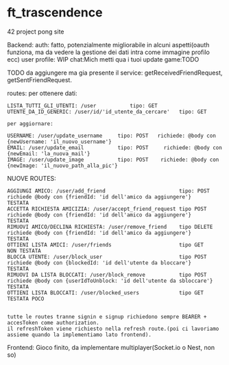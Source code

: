 # ft_trascendence
42 project pong site

Backend:
auth: fatto, potenzialmente migliorabile in alcuni aspetti(oauth funziona, ma da vedere la gestione dei dati intra come immagine profilo ecc)
user profile: WIP
chat:Mich metti qua i tuoi update
game:TODO

TODO    da aggiungere ma gia presente il service: getReceivedFriendRequest, getSentFriendRequest.

routes:
    per ottenere dati:

    LISTA_TUTTI_GLI_UTENTI: /user           tipo: GET
    UTENTE_DA_ID_GENERIC: /user/id/'id_utente_da_cercare'   tipo: GET

    per aggiornare:

    USERNAME: /user/update_username     tipo: POST   richiede: @body con {newUsername: 'il_nuovo_username'}
    EMAIL: /user/update_email           tipo: POST     richiede: @body con {newEmail: 'la_nuova_mail'}
    IMAGE: /user/update_image           tipo: POST    richiede: @body con {newImage: 'il_nuovo_path_alla_pic'}

NUOVE ROUTES:

    AGGIUNGI AMICO: /user/add_friend                        tipo: POST      richiede @body con {friendId: 'id dell'amico da aggiungere'}        TESTATA
    ACCETTA RICHIESTA AMICIZIA: /user/accept_friend_request tipo POST       richiede @body con {friendId: 'id dell'amico da aggiungere'}        TESTATA
    RIMUOVI AMICO/DECLINA RICHIESTA: /user/remove_friend    tipo DELETE     richiede @body con {friendId: 'id dell'amico da aggiungere'}        TESTATA
    OTTIENI LISTA AMICI: /user/friends                      tipo GET                                                                            NON TESTATA
    BLOCCA UTENTE: /user/block_user                         tipo POST       richiede @body con {blockedId: 'id dell'utente da bloccare'}        TESTATA
    RIMUOVI DA LISTA BLOCCATI: /user/block_remove           tipo POST       richiede @body con {userIdToUnblock: 'id dell'utente da sbloccare'} TESTATA
    OTTIENI LISTA BLOCCATI: /user/blocked_users             tipo GET                                                                            TESTATA POCO


    tutte le routes tranne signin e signup richiedono sempre BEARER + accesToken come authorization.
    il refreshToken viene richiesto nella refresh route.(poi ci lavoriamo assieme quando la implementiamo lato frontend).


Frontend:
Gioco finito, da implementare multiplayer(Socket.io o Nest, non so)
